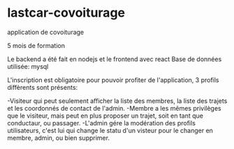 # lastcar-covoiturage
application de covoiturage

5 mois de formation

Le backend a été fait en nodejs et le frontend avec react
Base de données utilisée: mysql

L'inscription est obligatoire pour pouvoir profiter de l'application,
3 profils diffèrents sont présents:

-Visiteur qui peut seulement afficher la liste des membres, la liste des trajets et les coordonnés de contact de l'admin.
-Membre a les mêmes privilèges que le visiteur, mais peut en plus proposer un trajet, soit en tant que conductaur, ou passager.
-L'admin gére la modération des profils utilisateurs, c'est lui qui change le statu d'un visteur pour le changer en membre, admin, ou bien supprimer.
